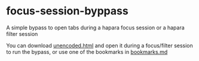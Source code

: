# focus-session-byppass
A simple bypass to open tabs during a hapara focus session or a hapara filter session

You can download [unencoded.html](unencoded.html) and open it during a focus/filter session to run the bypass, or use one of the bookmarks in [bookmarks.md](bookmarks.md)
  
